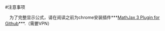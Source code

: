 #注意事项

&emsp;为了完整显示公式，请在阅读之前为chrome安装插件***[MathJax 3 Plugin for Github](https://chrome.google.com/webstore/detail/mathjax-3-plugin-for-gith/peoghobgdhejhcmgoppjpjcidngdfkod)***.（需要VPN）